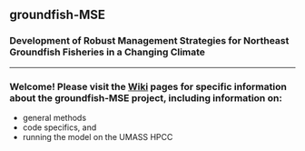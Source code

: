 ## groundfish-MSE

### Development of Robust Management Strategies for Northeast Groundfish Fisheries in a Changing Climate

***

### Welcome! Please visit the [Wiki](../../wiki) pages for specific information about the groundfish-MSE project, including information on: 
* general methods 
* code specifics, and 
* running the model on the UMASS HPCC

